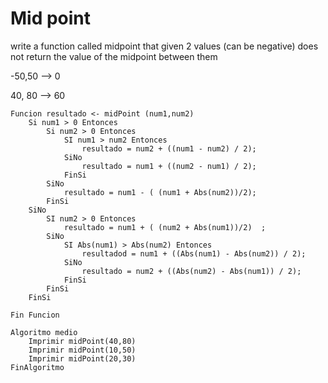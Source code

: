 # Mid point

write a function called midpoint that given 2 values (can be negative) does not return the value of the midpoint between them

-50,50 --> 0

40, 80 --> 60


	Funcion resultado <- midPoint (num1,num2)
		Si num1 > 0 Entonces
			Si num2 > 0 Entonces
				SI num1 > num2 Entonces
					resultado = num2 + ((num1 - num2) / 2); 
				SiNo
					resultado = num1 + ((num2 - num1) / 2);
				FinSi
			SiNo
				resultado = num1 - ( (num1 + Abs(num2))/2);
			FinSi
		SiNo
			SI num2 > 0 Entonces
				resultado = num1 + ( (num2 + Abs(num1))/2)	;
			SiNo
				SI Abs(num1) > Abs(num2) Entonces
					resultadod = num1 + ((Abs(num1) - Abs(num2)) / 2); 
				SiNo
					resultado = num2 + ((Abs(num2) - Abs(num1)) / 2); 
				FinSi
			FinSi
		FinSi

	Fin Funcion

	Algoritmo medio
		Imprimir midPoint(40,80)
		Imprimir midPoint(10,50)
		Imprimir midPoint(20,30)
	FinAlgoritmo
